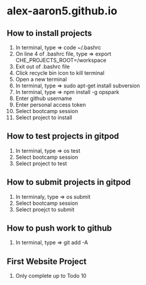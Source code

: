 # alex-aaron5.github.io

## How to install projects
1) In terminal, type => code ~/.bashrc
2) On line 4 of .bashrc file, type => export CHE_PROJECTS_ROOT=/workspace
3) Exit out of .bashrc file
4) Click recycle bin icon to kill terminal
5) Open a new terminal
6) In terminal, type => sudo apt-get install subversion
7) In terminal, type => npm install -g opspark
8) Enter github username
9) Enter personal access token
10) Select bootcamp session
11) Select project to install

## How to test projects in gitpod
1) In terminal, type => os test
2) Select bootcamp session
3) Select project to test

## How to submit projects in gitpod
1) In terminaly, type => os submit
2) Select bootcamp session
3) Select proejct to submit

## How to push work to github
1) In terminal, type => git add -A

## First Website Project
1) Only complete up to Todo 10